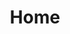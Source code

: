 ---
title: Home
description: Look at Pia’s wonderful artwork  - paintings, drawings, handmade cards and more
---